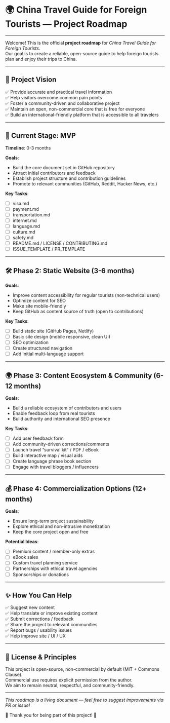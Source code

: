 # 🌍 China Travel Guide for Foreign Tourists — Project Roadmap

---

Welcome! This is the official **project roadmap** for *China Travel Guide for Foreign Tourists*.  
Our goal is to create a reliable, open-source guide to help foreign tourists plan and enjoy their trips to China.

---

## 🎯 Project Vision

✅ Provide accurate and practical travel information  
✅ Help visitors overcome common pain points  
✅ Foster a community-driven and collaborative project  
✅ Maintain an open, non-commercial core that is free for everyone  
✅ Build an international-friendly platform that is accessible to all travelers

---

## 🚀 Current Stage: MVP

**Timeline**: 0-3 months

**Goals**:
- Build the core document set in GitHub repository
- Attract initial contributors and feedback
- Establish project structure and contribution guidelines
- Promote to relevant communities (GitHub, Reddit, Hacker News, etc.)

**Key Tasks**:
- [ ] visa.md
- [ ] payment.md
- [ ] transportation.md
- [ ] internet.md
- [ ] language.md
- [ ] culture.md
- [ ] safety.md
- [ ] README.md / LICENSE / CONTRIBUTING.md
- [ ] ISSUE_TEMPLATE / PR_TEMPLATE

---

## 🛠️ Phase 2: Static Website (3-6 months)

**Goals**:
- Improve content accessibility for regular tourists (non-technical users)
- Optimize content for SEO
- Make site mobile-friendly
- Keep GitHub as content source of truth (open to contributions)

**Key Tasks**:
- [ ] Build static site (GitHub Pages, Netlify)
- [ ] Basic site design (mobile responsive, clean UI)
- [ ] SEO optimization
- [ ] Create structured navigation
- [ ] Add initial multi-language support

---

## 🌍 Phase 3: Content Ecosystem & Community (6-12 months)

**Goals**:
- Build a reliable ecosystem of contributors and users  
- Enable feedback loop from real tourists  
- Build authority and international SEO presence

**Key Tasks**:
- [ ] Add user feedback form  
- [ ] Add community-driven corrections/comments  
- [ ] Launch travel “survival kit” / PDF / eBook  
- [ ] Build interactive map / visual aids  
- [ ] Create language phrase book section  
- [ ] Engage with travel bloggers / influencers  

---

## 💰 Phase 4: Commercialization Options (12+ months)

**Goals**:
- Ensure long-term project sustainability  
- Explore ethical and non-intrusive monetization  
- Keep the core project open and free  

**Potential Ideas**:
- [ ] Premium content / member-only extras  
- [ ] eBook sales  
- [ ] Custom travel planning service  
- [ ] Partnerships with ethical travel agencies  
- [ ] Sponsorships or donations  

---

## ✨ How You Can Help

✅ Suggest new content  
✅ Help translate or improve existing content  
✅ Submit corrections / feedback  
✅ Share the project to relevant communities  
✅ Report bugs / usability issues  
✅ Help improve site / UI / UX

---

## 📜 License & Principles

This project is open-source, non-commercial by default (MIT + Commons Clause).  
Commercial use requires explicit permission from the author.  
We aim to remain neutral, respectful, and community-friendly.

---

_This roadmap is a living document — feel free to suggest improvements via PR or issue!_

🙏 Thank you for being part of this project! 🚀
